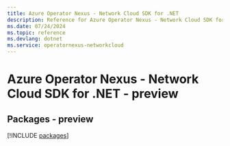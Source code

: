 ```yaml
---
title: Azure Operator Nexus - Network Cloud SDK for .NET
description: Reference for Azure Operator Nexus - Network Cloud SDK for .NET
ms.date: 07/24/2024
ms.topic: reference
ms.devlang: dotnet
ms.service: operatornexus-networkcloud
---
```

# Azure Operator Nexus - Network Cloud SDK for .NET - preview
## Packages - preview
[!INCLUDE [packages](operator-nexus---network-cloud-index.md)]